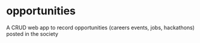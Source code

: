# opportunities
A  CRUD web app to record opportunities (careers events, jobs, hackathons) posted in the society
